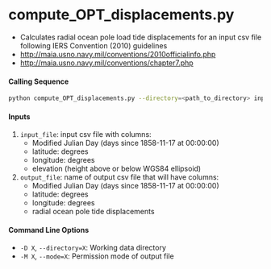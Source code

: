 compute_OPT_displacements.py
============================

 - Calculates radial ocean pole load tide displacements for an input csv file following IERS Convention (2010) guidelines
 - http://maia.usno.navy.mil/conventions/2010officialinfo.php
 - http://maia.usno.navy.mil/conventions/chapter7.php

#### Calling Sequence
```bash
python compute_OPT_displacements.py --directory=<path_to_directory> input_file output_file
```

#### Inputs
 1. `input_file`: input csv file with columns:
    - Modified Julian Day (days since 1858-11-17 at 00:00:00)
    - latitude: degrees
    - longitude: degrees
    - elevation (height above or below WGS84 ellipsoid)
 2. `output_file`: name of output csv file that will have columns:
    - Modified Julian Day (days since 1858-11-17 at 00:00:00)
    - latitude: degrees
    - longitude: degrees
    - radial ocean pole tide displacements

#### Command Line Options
 - `-D X`, `--directory=X`: Working data directory
 - `-M X`, `--mode=X`: Permission mode of output file
